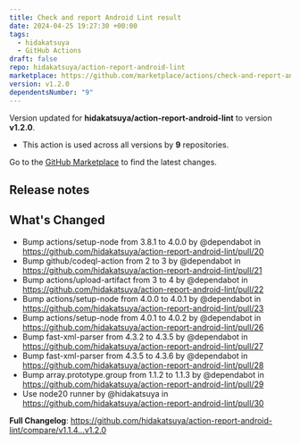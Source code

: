 ```yaml
---
title: Check and report Android Lint result
date: 2024-04-25 19:27:30 +00:00
tags:
  - hidakatsuya
  - GitHub Actions
draft: false
repo: hidakatsuya/action-report-android-lint
marketplace: https://github.com/marketplace/actions/check-and-report-android-lint-result
version: v1.2.0
dependentsNumber: "9"
---
```



Version updated for **hidakatsuya/action-report-android-lint** to version **v1.2.0**.
- This action is used across all versions by **9** repositories.

Go to the [GitHub Marketplace](https://github.com/marketplace/actions/check-and-report-android-lint-result) to find the latest changes.

## Release notes

## What's Changed
* Bump actions/setup-node from 3.8.1 to 4.0.0 by @dependabot in https://github.com/hidakatsuya/action-report-android-lint/pull/20
* Bump github/codeql-action from 2 to 3 by @dependabot in https://github.com/hidakatsuya/action-report-android-lint/pull/21
* Bump actions/upload-artifact from 3 to 4 by @dependabot in https://github.com/hidakatsuya/action-report-android-lint/pull/22
* Bump actions/setup-node from 4.0.0 to 4.0.1 by @dependabot in https://github.com/hidakatsuya/action-report-android-lint/pull/23
* Bump actions/setup-node from 4.0.1 to 4.0.2 by @dependabot in https://github.com/hidakatsuya/action-report-android-lint/pull/26
* Bump fast-xml-parser from 4.3.2 to 4.3.5 by @dependabot in https://github.com/hidakatsuya/action-report-android-lint/pull/27
* Bump fast-xml-parser from 4.3.5 to 4.3.6 by @dependabot in https://github.com/hidakatsuya/action-report-android-lint/pull/28
* Bump array.prototype.group from 1.1.2 to 1.1.3 by @dependabot in https://github.com/hidakatsuya/action-report-android-lint/pull/29
* Use node20 runner by @hidakatsuya in https://github.com/hidakatsuya/action-report-android-lint/pull/30


**Full Changelog**: https://github.com/hidakatsuya/action-report-android-lint/compare/v1.1.4...v1.2.0
